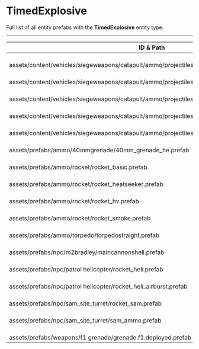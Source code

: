 # TimedExplosive
Full list of all <Badge type="warning" text="17"/> entity prefabs with the **TimedExplosive** entity type.

---
| ID & Path |
| --- |
| <Badge type="tip" text="362061794"/> <br> assets/content/vehicles/siegeweapons/catapult/ammo/projectiles/boulder.prefab |
| <Badge type="tip" text="1913489021"/> <br> assets/content/vehicles/siegeweapons/catapult/ammo/projectiles/boulder_explosive.prefab |
| <Badge type="tip" text="520730022"/> <br> assets/content/vehicles/siegeweapons/catapult/ammo/projectiles/boulder_explosive_deployed.prefab |
| <Badge type="tip" text="4081160652"/> <br> assets/content/vehicles/siegeweapons/catapult/ammo/projectiles/boulder_mid.prefab |
| <Badge type="tip" text="1034606242"/> <br> assets/content/vehicles/siegeweapons/catapult/ammo/projectiles/boulder_small.prefab |
| <Badge type="tip" text="1859672190"/> <br> assets/prefabs/ammo/40mmgrenade/40mm_grenade_he.prefab |
| <Badge type="tip" text="3046924118"/> <br> assets/prefabs/ammo/rocket/rocket_basic.prefab |
| <Badge type="tip" text="288982380"/> <br> assets/prefabs/ammo/rocket/rocket_heatseeker.prefab |
| <Badge type="tip" text="1217937936"/> <br> assets/prefabs/ammo/rocket/rocket_hv.prefab |
| <Badge type="tip" text="1790390506"/> <br> assets/prefabs/ammo/rocket/rocket_smoke.prefab |
| <Badge type="tip" text="110435217"/> <br> assets/prefabs/ammo/torpedo/torpedostraight.prefab |
| <Badge type="tip" text="3032863244"/> <br> assets/prefabs/npc/m2bradley/maincannonshell.prefab |
| <Badge type="tip" text="129320027"/> <br> assets/prefabs/npc/patrol helicopter/rocket_heli.prefab |
| <Badge type="tip" text="3253859536"/> <br> assets/prefabs/npc/patrol helicopter/rocket_heli_airburst.prefab |
| <Badge type="tip" text="2160908677"/> <br> assets/prefabs/npc/sam_site_turret/rocket_sam.prefab |
| <Badge type="tip" text="3414321847"/> <br> assets/prefabs/npc/sam_site_turret/sam_ammo.prefab |
| <Badge type="tip" text="1128089209"/> <br> assets/prefabs/weapons/f1 grenade/grenade.f1.deployed.prefab |
